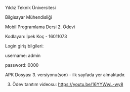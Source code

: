 Yıldız Teknik Üniversitesi

Bilgisayar Mühendisliği


Mobil Programlama Dersi 2. Ödevi


Kodlayan: İpek Koç - 16011073


Login giriş bilgileri:

username: admin

password: 0000


APK Dosyası 3. versiyonu(son) - ilk sayfada yer almaktadır.

3. Ödev tanıtım videosu:
https://youtu.be/16YYWwL-wy8
